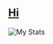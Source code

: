 <!-- Surprise XKCD :) https://xkcd.com/676/ -->

## [Hi](https://sudoless.com)

![My Stats](https://github-readme-stats.vercel.app/api?username=cpl&show_icons=true&theme=cobalt&count_private=true)
